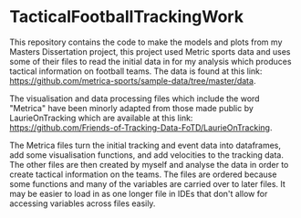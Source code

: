 # TacticalFootballTrackingWork
This repository contains the code to make the models and plots from my Masters Dissertation project, this project used Metric sports data and uses some of their files to read the initial data in for my analysis which produces tactical information on football teams.
The data is found at this link: https://github.com/metrica-sports/sample-data/tree/master/data.

The visualisation and data processing files which include the word "Metrica" have been minorly adapted from those made public by LaurieOnTracking which are available at this link: https://github.com/Friends-of-Tracking-Data-FoTD/LaurieOnTracking.

The Metrica files turn the initial tracking and event data into dataframes, add some visualisation functions, and add velocities to the tracking data.
The other files are then created by myself and analyse the data in order to create tactical information on the teams. The files are ordered because some functions and many of the variables are carried over to later files. It may be easier to load in as one longer file in IDEs that don't allow for accessing variables across files easily.
